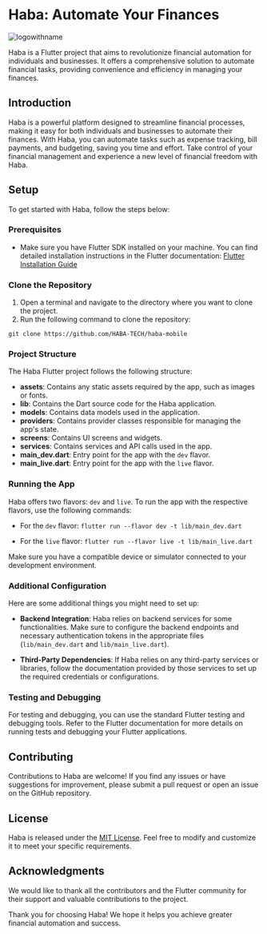 # Haba: Automate Your Finances

![logowithname](https://user-images.githubusercontent.com/55794066/236267273-4cd0354d-c9b8-449f-92ef-5a96cf7c87da.png)

Haba is a Flutter project that aims to revolutionize financial automation for individuals and businesses. It offers a comprehensive solution to automate financial tasks, providing convenience and efficiency in managing your finances.

## Introduction
Haba is a powerful platform designed to streamline financial processes, making it easy for both individuals and businesses to automate their finances. With Haba, you can automate tasks such as expense tracking, bill payments, and budgeting, saving you time and effort. Take control of your financial management and experience a new level of financial freedom with Haba.

## Setup

To get started with Haba, follow the steps below:

### Prerequisites

- Make sure you have Flutter SDK installed on your machine. You can find detailed installation instructions in the Flutter documentation: [Flutter Installation Guide](https://flutter.dev/docs/get-started/install)

### Clone the Repository

1. Open a terminal and navigate to the directory where you want to clone the project.
2. Run the following command to clone the repository:

`git clone https://github.com/HABA-TECH/haba-mobile`


### Project Structure

The Haba Flutter project follows the following structure:

- **assets**: Contains any static assets required by the app, such as images or fonts.
- **lib**: Contains the Dart source code for the Haba application.
- **models**: Contains data models used in the application.
- **providers**: Contains provider classes responsible for managing the app's state.
- **screens**: Contains UI screens and widgets.
- **services**: Contains services and API calls used in the app.
- **main_dev.dart**: Entry point for the app with the `dev` flavor.
- **main_live.dart**: Entry point for the app with the `live` flavor.

### Running the App

Haba offers two flavors: `dev` and `live`. To run the app with the respective flavors, use the following commands:

- For the `dev` flavor:
`flutter run --flavor dev -t lib/main_dev.dart`


- For the `live` flavor:
`flutter run --flavor live -t lib/main_live.dart`


Make sure you have a compatible device or simulator connected to your development environment.

### Additional Configuration

Here are some additional things you might need to set up:

- **Backend Integration**: Haba relies on backend services for some functionalities. Make sure to configure the backend endpoints and necessary authentication tokens in the appropriate files (`lib/main_dev.dart` and `lib/main_live.dart`).

- **Third-Party Dependencies**: If Haba relies on any third-party services or libraries, follow the documentation provided by those services to set up the required credentials or configurations.

### Testing and Debugging

For testing and debugging, you can use the standard Flutter testing and debugging tools. Refer to the Flutter documentation for more details on running tests and debugging your Flutter applications.

## Contributing

Contributions to Haba are welcome! If you find any issues or have suggestions for improvement, please submit a pull request or open an issue on the GitHub repository.

## License

Haba is released under the [MIT License](LICENSE). Feel free to modify and customize it to meet your specific requirements.

## Acknowledgments

We would like to thank all the contributors and the Flutter community for their support and valuable contributions to the project.

Thank you for choosing Haba! We hope it helps you achieve greater financial automation and success.
